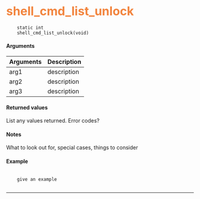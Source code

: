 ## <font color="F2853F" style="font-size:24pt"> shell_cmd_list_unlock </font>

```no-highlight
    static int 
    shell_cmd_list_unlock(void)
```

<Put description here>


#### Arguments

| Arguments | Description |
|-----------|-------------|
| arg1 |  description |
| arg2 |  description |
| arg3 |  description |

#### Returned values

List any values returned.
Error codes?

#### Notes 

What to look out for, special cases, things to consider

#### Example



```no-highlight

    give an example
    
``` 

---------------------